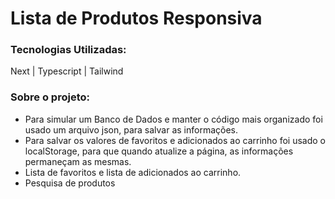 # Lista de Produtos Responsiva

### Tecnologias Utilizadas:
Next | Typescript | Tailwind 

### Sobre o projeto:
- Para simular um Banco de Dados e manter o código mais organizado foi usado um arquivo json, para salvar as informações.
- Para salvar os valores de favoritos e adicionados ao carrinho foi usado o localStorage, para que quando atualize a página, as informações permaneçam as mesmas.
- Lista de favoritos e lista de adicionados ao carrinho.
- Pesquisa de produtos
